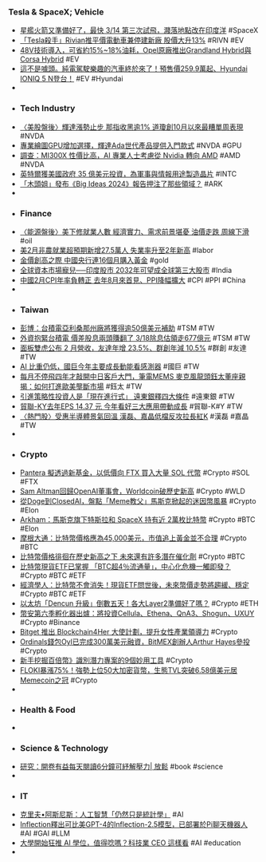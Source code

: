 ### Tesla & SpaceX; Vehicle
- [星艦火箭又準備好了，最快 3/14 第三次試飛，濺落地點改在印度洋](https://technews.tw/2024/03/07/spacex-starship-rocket-third-flight-test/) #SpaceX
- [「Tesla殺手」Rivian推平價電動車兼停建新廠 股價大升13%](https://std.stheadline.com/realtime/article/1985643/即時-金融-Tesla殺手-Rivian推平價電動車兼停建新廠-股價大升13) #RIVN #EV
- [48V技術導入，可省約15%~18%油耗，Opel原廠推出Grandland Hybrid與Corsa Hybrid](https://news.u-car.com.tw/news/article/77726) #EV
- [這不是噱頭。純電駕駛樂趣的汽車終於來了！預售價259.9萬起、Hyundai IONIQ 5 N登台！](https://www.lian-car.com/articles/read/38073.html) #EV #Hyundai
-
- ### Tech Industry
- [〈美股盤後〉輝達漲勢止步 那指收黑逾1% 道瓊創10月以來最糟單周表現](https://m.cnyes.com/news/id/5481986) #NVDA
- [專業繪圖GPU增加選擇，輝達Ada世代產品提供入門款式](https://www.ithome.com.tw/review/161465) #NVDA #GPU
- [調查：MI300X 性價比高，AI 專業人士考慮從 Nvidia 轉向 AMD](https://technews.tw/2024/03/10/ai-professionals-nvidia-to-amd/) #AMD #NVDA
- [英特爾獲美國政府 35 億美元投資，為軍事與情報用途製造晶片](https://technews.tw/2024/03/08/intel-chips-military/) #INTC
- [「木頭姐」發布《Big Ideas 2024》報告押注了那些領域？](https://hao.cnyes.com/post/73881) #ARK
-
- ### Finance
- [〈能源盤後〉美下修就業人數 經濟實力、需求前景堪憂 油價走跌 周線下滑](https://m.cnyes.com/news/id/5481875) #oil
- [美2月非農就業超預期新增27.5萬人 失業率升至2年新高](https://m.cnyes.com/news/id/5481541) #labor
- [金價創高之際 中國央行連16個月購入黃金](https://news.cnyes.com/news/id/5479603) #gold
- [全球資本市場寵兒──印度股市 2032年可望成全球第三大股市](https://m.cnyes.com/news/id/5482071) #India
- [中國2月CPI年率負轉正 去年8月來首見、PPI降幅擴大](https://news.cnyes.com/news/id/5482036) #CPI #PPI #China
-
- ### Taiwan
- [彭博：台積電亞利桑那州廠將獲得逾50億美元補助](https://news.cnyes.com/news/id/5481975) #TSM #TW
- [外資抱緊台積電 價差股息兩頭賺翻了 3/18除息估領走677億元](https://news.cnyes.com/news/id/5482124) #TSM #TW
- [面板雙虎公布 2 月營收，友達年增 23.5%、群創年減 10.5%](https://finance.technews.tw/2024/03/08/innolux-auo-2024-february-revenue/) #群創 #友達 #TW
- [AI 比重仍低，國巨今年主要成長動能看感測器](https://finance.technews.tw/2024/03/08/yageo-fr-202402/) #國巨 #TW
- [每月不停飛四年才敲開中日客戶大門，筆電MEMS 麥克風龍頭鈺太董座親揭：如何打進歐美壟斷市場](https://technews.tw/2024/03/09/how-zilltek-entered-the-european-and-us-markets/) #鈺太 #TW
- [引進策略性投資人是「現在進行式」 遠東銀釋四大條件](https://news.cnyes.com/news/id/5481984) #遠東銀 #TW
- [貿聯-KY去年EPS 14.37 元 今年看好三大應用帶動成長](https://news.cnyes.com/news/id/5482055) #貿聯-K#Y #TW
- [〈熱門股〉受惠半導體景氣回溫 漢磊、嘉晶低檔反攻拉長紅K](https://m.cnyes.com/news/id/5481883) #漢磊 #嘉晶 #TW
-
- ### Crypto
- [Pantera 擬透過新基金，以低價向 FTX 買入大量 SOL 代幣](https://blockcast.it/2024/03/08/pantera-seeks-funds-to-purchase-discounted-solana-tokens-from-ftx-estate/) #Crypto #SOL #FTX
- [Sam Altman回歸OpenAI董事會，Worldcoin破歷史新高](https://abmedia.io/sam-altman-rejoin-openai-board) #Crypto #WLD
- [從Doge到ClosedAI，盤點「Meme教父」馬斯克掀起的迷因幣風暴](https://www.blocktempo.com/what-are-the-meme-coins-related-to-musk/) #Crypto #Elon
- [Arkham：馬斯克旗下特斯拉和 SpaceX 持有近 2萬枚比特幣](https://abmedia.io/arkham-report-said-tesla-and-spacex-hold-nearly-20k-bitcoins) #Crypto #BTC #Elon
- [摩根大通：比特幣價格應為45,000美元，市值追上黃金並不合理](https://abmedia.io/unrealistic-to-expect-bitcoin-to-match-gold-in-portfolio) #Crypto #BTC
- [比特幣價格徘徊在歷史新高之下 未來還有許多潛在催化劑](https://news.cnyes.com/news/id/5481566) #Crypto #BTC
- [比特幣現貨ETF已掌握 「BTC超4％流通量」，中心化危機一觸即發？](https://www.blocktempo.com/bitcoin-spot-etf-reaches-4-net-asset-ratio/) #Crypto #BTC #ETF
- [經濟學人：比特幣不會消失！現貨ETF問世後，未來幣價走勢將趨緩、穩定](https://www.blocktempo.com/the-economist-thinks-bitcoin-will-not-go-away/) #Crypto #BTC #ETF
- [以太坊「Dencun 升級」倒數五天！各大Layer2準備好了嗎？](https://www.blocktempo.com/ethereums-dencun-upgrade-countdown-five-days-left-are-major-layer2s-ready/) #Crypto #ETH
- [幣安第六季孵化器出爐：將投資Cellula、Ethena、QnA3、Shogun、UXUY](https://abmedia.io/binance-labs-concludes-incubation-season-6) #Crypto #Binance
- [Bitget 推出 Blockchain4Her 大使計劃，提升女性產業領導力](https://www.blocktempo.com/bitget-launches-blockchain4her-program-to-promote-female-industry-leadership/) #Crypto
- [Ordinals錢包Oyl已完成300萬美元融資，BitMEX創辦人Arthur Hayes參投](https://abmedia.io/arthur-hayes-fuels-bitcoin-trading-app-oyl-3-million-pre-seed-round) #Crypto
- [新手挖掘百倍幣》識別潛力專案的9個妙用工具](https://www.blocktempo.com/9-on-chain-tools-to-help-identify-potential-crypto-projects/) #Crypto
- [FLOKI暴漲75%！強勢上位50大加密貨幣，生態TVL突破6.58億美元居Memecoin之冠](https://www.blocktempo.com/floki-skyrocketed-75-became-the-top-50-crypto-by-marketcap/) #Crypto
-
- ### Health & Food
-
- ### Science & Technology
- [研究：開卷有益每天閱讀6分鐘可紓解壓力| 放鬆](https://www.epochtimes.com/b5/24/3/6/n14195983.htm) #book #science
-
- ### IT
- [克里夫•阿斯尼斯：人工智慧「仍然只是統計學」](https://big5.ftchinese.com/interactive/145541) #AI
- [Inflection釋出可比美GPT-4的Inflection-2.5模型，已部署於Pi聊天機器人](https://www.ithome.com.tw/news/161671) #AI #GAI #LLM
- [大學開始狂推 AI 學位，值得唸嗎？科技業 CEO 這樣看](https://technews.tw/2024/03/09/more-ai-courses-are-offered-by-universities/) #AI #education
-